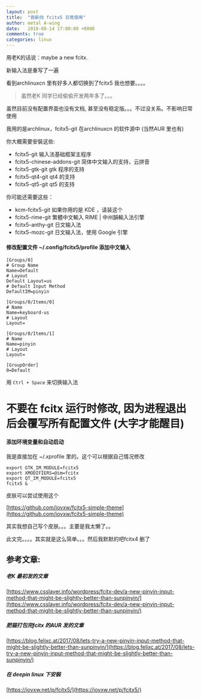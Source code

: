 ```yaml
---
layout: post
title:  "尝新向 fcitx5 日常使用"
author: metal A-wing
date:   2018-08-14 17:00:00 +0800
comments: true
categories: linux
---
```


用老K的话说：maybe a new fcitx.

新输入法是重写了一遍

看到archlinuxcn 里有好多人都切换到了fcitx5 我也想要。。。。

> 虽然老K 同学已经偷偷开发两年多了。。。

虽然目前没有配置界面也没有文档, 甚至没有稳定版。。。不过没关系。不影响日常使用

我用的是archlinux，fcitx5-git 在archlinuxcn 的软件源中 (当然AUR 里也有)

你大概需要安裝这些:
- fcitx5-git  输入法基础框架主程序
- fcitx5-chinese-addons-git   简体中文输入的支持，云拼音
- fcitx5-gtk-git    gtk 程序的支持
- fcitx5-qt4-git    qt4 的支持
- fcitx5-qt5-git    qt5 的支持

你可能还需要这些：
- kcm-fcitx5-git    如果你用的是 KDE ，请装这个
- fcitx5-rime-git   繁體中文輸入 RIME | 中州韻輸入法引擎
- fcitx5-anthy-git  日文输入法
- fcitx5-mozc-git   日文输入法，使用 Google 引擎

#### 修改配置文件 ~/.config/fcitx5/profile 添加中文输入
```
[Groups/0]
# Group Name
Name=Default
# Layout
Default Layout=us
# Default Input Method
DefaultIM=pinyin

[Groups/0/Items/0]
# Name
Name=keyboard-us
# Layout
Layout=

[Groups/0/Items/1]
# Name
Name=pinyin
# Layout
Layout=

[GroupOrder]
0=Default
```
用 `Ctrl + Space` 来切换输入法

# **不要在 fcitx 运行时修改, 因为进程退出后会覆写所有配置文件 (大字才能醒目)**

#### 添加环境变量和自动启动
我是直接加在 ~/.xprofile 里的。这个可以根据自己情况修改
```
export GTK_IM_MODULE=fcitx5
export XMODIFIERS=@im=fcitx
export QT_IM_MODULE=fcitx5
fcitx5 &
```

皮肤可以尝试使用这个

[https://github.com/iovxw/fcitx5-simple-theme](https://github.com/iovxw/fcitx5-simple-theme)

其实我想自己写个皮肤。。。主要是我太懒了。。

此文完。。。。其实就是这么简单。。。然后我默默的吧fcitx4 删了

## 参考文章:

##### 老K 最初发的文章
[https://www.csslayer.info/wordpress/fcitx-dev/a-new-pinyin-input-method-that-might-be-slightly-better-than-sunpinyin/](https://www.csslayer.info/wordpress/fcitx-dev/a-new-pinyin-input-method-that-might-be-slightly-better-than-sunpinyin/)

##### 肥猫打包完fcitx 的AUR 发的文章
[https://blog.felixc.at/2017/08/lets-try-a-new-pinyin-input-method-that-might-be-slightly-better-than-sunpinyin/](https://blog.felixc.at/2017/08/lets-try-a-new-pinyin-input-method-that-might-be-slightly-better-than-sunpinyin/)

##### 在 deepin linux 下安裝
[https://iovxw.net/p/fcitx5/](https://iovxw.net/p/fcitx5/)

